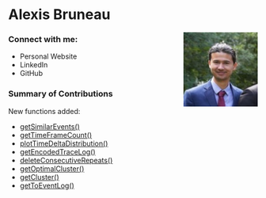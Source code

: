 <h1>Alexis Bruneau</h1>
<img align='right' src="./Pics/Alexis_Profile.jpg" width="150">

### Connect with me:

- <a href="https://alexis-website.herokuapp.com/" style="text-decoration: none;" target="_blank">Personal Website</a>
- <a href="https://www.linkedin.com/in/alexisbruneau" style="text-decoration: none;" target="_blank">LinkedIn</a>
- <a href="https://github.com/alexis-bruneau" style="text-decoration: none;" target="_blank">GitHub</a>



### Summary of Contributions  

New functions added:
- [getSimilarEvents()](./APIs/getSimilarEvent.md)</li>
- [getTimeFrameCount()](./APIs/getTimeFrameCount.md)
- [plotTimeDeltaDistribution()](./APIs/plotTimeDeltaDistribution.md)
- [getEncodedTraceLog()](./APIs/getEncodedTraceLog.md)
- [deleteConsecutiveRepeats()](./APIs/deleteConsecutiveRepeats.md)
- [getOptimalCluster()](./APIs/getOptimalClustering.md)
- [getCluster()](./APIs/getCluster.md)
- [getToEventLog()](./APIs/getToEventLog.md)



